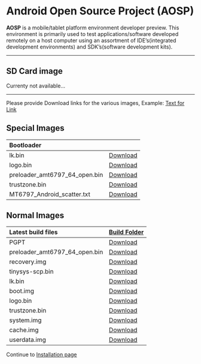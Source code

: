 # Android Open Source Project (AOSP)

**AOSP** is a mobile/tablet platform environment developer preview. This environment is primarily used to test applications/software developed remotely on a host computer using an assortment of IDE’s(integrated development environments) and SDK’s(software development kits).

***

## SD Card image

Currenty not available...

***

Please provide Download links for the various images, Example: [Text for Link](http://link-goes-here.com)

## Special Images

|   Bootloader      |                        |
|:------------------|:-----------------------|
| lk.bin            | [Download]()           |
| logo.bin            | [Download]()           | 
| preloader_amt6797_64_open.bin            | [Download]()           | 
| trustzone.bin            | [Download]()           | 
| MT6797_Android_scatter.txt            | [Download]()           | 

## Normal Images
|   Latest build files    |    [Build Folder]()    |
|:------------------------|:-----------------------|
| PGPT            | [Download]()           |
| preloader_amt6797_64_open.bin            | [Download]()           |
| recovery.img         | [Download]()           |
| tinysys-scp.bin         | [Download]()           |
| lk.bin                  | [Download]()           |
| boot.img                | [Download]()           |
| logo.bin                | [Download]()           |
| trustzone.bin           | [Download]()           |
| system.img              | [Download]()           |
| cache.img               | [Download]()           |
| userdata.img            | [Download]()           |

Continue to [Installation page](../Installation/README.md)
